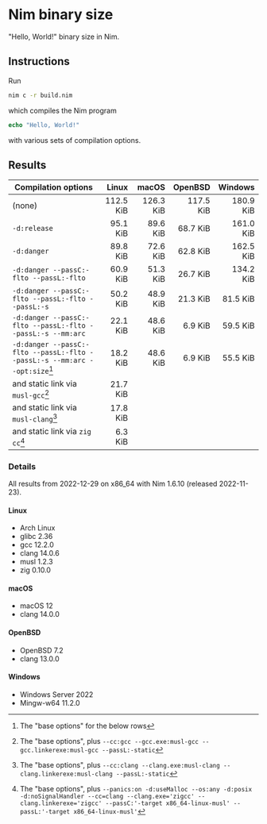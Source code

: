# Nim binary size

"Hello, World!" binary size in Nim.

## Instructions

Run

```sh
nim c -r build.nim
```

which compiles the Nim program

```Nim
echo "Hello, World!"
```

with various sets of compilation options.

## Results

| Compilation options                                                        |     Linux |     macOS |   OpenBSD |   Windows |
| -------------------------------------------------------------------------- | --------: | --------: | --------: | --------: |
| (none)                                                                     | 112.5 KiB | 126.3 KiB | 117.5 KiB | 180.9 KiB |
| `-d:release`                                                               |  95.1 KiB |  89.6 KiB |  68.7 KiB | 161.0 KiB |
| `-d:danger`                                                                |  89.8 KiB |  72.6 KiB |  62.8 KiB | 162.5 KiB |
| `-d:danger --passC:-flto --passL:-flto`                                    |  60.9 KiB |  51.3 KiB |  26.7 KiB | 134.2 KiB |
| `-d:danger --passC:-flto --passL:-flto --passL:-s`                         |  50.2 KiB |  48.9 KiB |  21.3 KiB |  81.5 KiB |
| `-d:danger --passC:-flto --passL:-flto --passL:-s --mm:arc`                |  22.1 KiB |  48.6 KiB |   6.9 KiB |  59.5 KiB |
| `-d:danger --passC:-flto --passL:-flto --passL:-s --mm:arc --opt:size`[^1] |  18.2 KiB |  48.6 KiB |   6.9 KiB |  55.5 KiB |
| and static link via `musl-gcc`[^2]                                         |  21.7 KiB |           |           |           |
| and static link via `musl-clang`[^3]                                       |  17.8 KiB |           |           |           |
| and static link via `zig cc`[^4]                                           |   6.3 KiB |           |           |           |

[^1]: The "base options" for the below rows
[^2]: The "base options", plus `--cc:gcc --gcc.exe:musl-gcc --gcc.linkerexe:musl-gcc --passL:-static`
[^3]: The "base options", plus `--cc:clang --clang.exe:musl-clang --clang.linkerexe:musl-clang --passL:-static`
[^4]: The "base options", plus `--panics:on -d:useMalloc --os:any -d:posix -d:noSignalHandler --cc=clang --clang.exe='zigcc' --clang.linkerexe='zigcc' --passC:'-target x86_64-linux-musl' --passL:'-target x86_64-linux-musl'`

### Details

All results from 2022-12-29 on x86_64 with Nim 1.6.10 (released 2022-11-23).

#### Linux

- Arch Linux
- glibc 2.36
- gcc 12.2.0
- clang 14.0.6
- musl 1.2.3
- zig 0.10.0

#### macOS

- macOS 12
- clang 14.0.0

#### OpenBSD

- OpenBSD 7.2
- clang 13.0.0

#### Windows

- Windows Server 2022
- Mingw-w64 11.2.0
